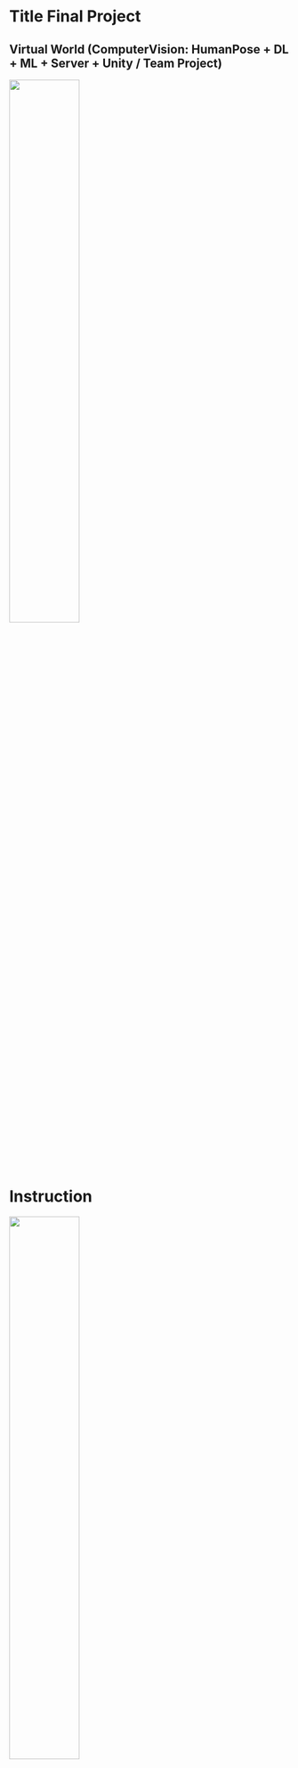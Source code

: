 # Title Final Project
## Virtual World (ComputerVision: HumanPose + DL + ML + Server + Unity / Team Project)
<img width="50%" src="https://user-images.githubusercontent.com/54482832/209670468-2f195029-9dbc-46c3-80c5-e5908aafb38c.gif"/>

# Instruction
<img width="50%" src="https://user-images.githubusercontent.com/54482832/209673156-e63c9024-21e6-4635-95a7-4d373c5b2bed.gif"/>
<img width="50%" src="https://user-images.githubusercontent.com/54482832/209673207-90e211e1-51bc-4c45-b3db-69f1de36803f.gif"/>
<img width="50%" src="https://user-images.githubusercontent.com/54482832/209673260-ef8d3b38-1609-43af-98bb-0a6f4cc6ffdd.gif"/>


